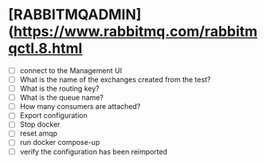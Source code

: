 # [RABBITMQADMIN](https://www.rabbitmq.com/rabbitmqctl.8.html

- [ ] connect to the Management UI
- [ ] What is the name of the exchanges created from the test?
- [ ] What is the routing key?
- [ ] What is the queue name?
- [ ] How many consumers are attached?
- [ ] Export configuration
- [ ] Stop docker
- [ ] reset amqp
- [ ] run docker compose-up
- [ ] verify the configuration has been reimported
